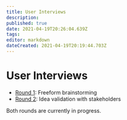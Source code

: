 ```yaml
---
title: User Interviews
description: 
published: true
date: 2021-04-19T20:26:04.639Z
tags: 
editor: markdown
dateCreated: 2021-04-19T20:19:44.703Z
---
```


# User Interviews

* [Round 1](round-1/home): Freeform brainstorming
* [Round 2](round-2/home): Idea validation with stakeholders

Both rounds are currently in progress.

